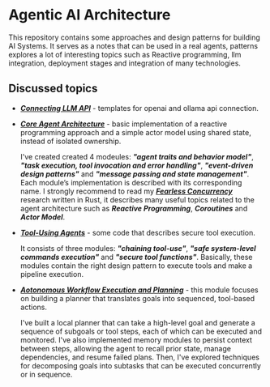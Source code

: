 # Agentic AI Architecture

This repository contains some approaches and design patterns for building AI Systems. It serves as a notes that can be used in a real agents, patterns explores a lot of interesting topics such as Reactive programming, llm integration, deployment stages and integration of many technologies. 

## Discussed topics
- [***Connecting LLM API***](https://github.com/letv1nnn/Agentic-AI-Architecture/tree/main/connecting_llm_api) - templates for openai and ollama api connection.

- [***Core Agent Architecture***](https://github.com/letv1nnn/Agentic-AI-Architecture/tree/main/core_agent_architecture) - basic implementation of a reactive programming approach and a simple actor model using shared state, instead of isolated ownership.
    
    I've created created 4 modeules: ***"agent traits and behavior model"***, ***"task execution, tool invocation and error handling"***, ***"event-driven design patterns"*** and ***"message passing and state management"***. Each module’s implementation is described with its corresponding name. I strongly recommend to read my [***Fearless Concurrency***](https://github.com/letv1nnn/Computer-Science/tree/main/Fearless-Concurrency) research written in Rust, it describes many useful topics related to the agent architecture such as ***Reactive Programming***, ***Coroutines*** and ***Actor Model***.

- [***Tool-Using Agents***](https://github.com/letv1nnn/Agentic-AI-Architecture/tree/main/tool_using_agents) - some code that describes secure tool execution.

    It consists of three modules: ***"chaining tool-use"***, ***"safe system-level commands execution"*** and ***"secure tool functions"***. Basically, these modules contain the right design pattern to execute tools and make a pipeline execution.

- [***Aotonomous Workflow Execution and Planning***](https://github.com/letv1nnn/Agentic-AI-Architecture/tree/main/autonomous_workflow_execution_and_planning) - this module focuses on building a planner that translates goals into sequenced, tool-based actions.

    I've built a local planner that can take a high-level goal and generate a sequence of subgoals or tool steps, each of which can be executed and monitored. I've also implemented memory modules to persist context between steps, allowing the agent to recall prior state, manage dependencies, and resume failed plans. Then, I've explored techniques for decomposing goals into subtasks that can be executed concurrently or in sequence.